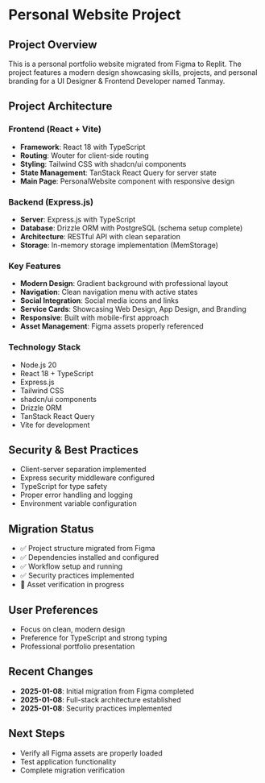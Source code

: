# Personal Website Project

## Project Overview
This is a personal portfolio website migrated from Figma to Replit. The project features a modern design showcasing skills, projects, and personal branding for a UI Designer & Frontend Developer named Tanmay.

## Project Architecture

### Frontend (React + Vite)
- **Framework**: React 18 with TypeScript
- **Routing**: Wouter for client-side routing
- **Styling**: Tailwind CSS with shadcn/ui components
- **State Management**: TanStack React Query for server state
- **Main Page**: PersonalWebsite component with responsive design

### Backend (Express.js)
- **Server**: Express.js with TypeScript
- **Database**: Drizzle ORM with PostgreSQL (schema setup complete)
- **Architecture**: RESTful API with clean separation
- **Storage**: In-memory storage implementation (MemStorage)

### Key Features
- **Modern Design**: Gradient background with professional layout
- **Navigation**: Clean navigation menu with active states
- **Social Integration**: Social media icons and links
- **Service Cards**: Showcasing Web Design, App Design, and Branding
- **Responsive**: Built with mobile-first approach
- **Asset Management**: Figma assets properly referenced

### Technology Stack
- Node.js 20
- React 18 + TypeScript
- Express.js
- Tailwind CSS
- shadcn/ui components
- Drizzle ORM
- TanStack React Query
- Vite for development

## Security & Best Practices
- Client-server separation implemented
- Express security middleware configured
- TypeScript for type safety
- Proper error handling and logging
- Environment variable configuration

## Migration Status
- ✅ Project structure migrated from Figma
- ✅ Dependencies installed and configured
- ✅ Workflow setup and running
- ✅ Security practices implemented
- 🔄 Asset verification in progress

## User Preferences
- Focus on clean, modern design
- Preference for TypeScript and strong typing
- Professional portfolio presentation

## Recent Changes
- **2025-01-08**: Initial migration from Figma completed
- **2025-01-08**: Full-stack architecture established
- **2025-01-08**: Security practices implemented

## Next Steps
- Verify all Figma assets are properly loaded
- Test application functionality
- Complete migration verification